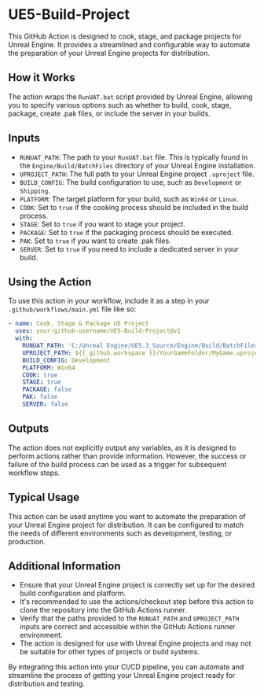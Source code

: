 
# UE5-Build-Project

This GitHub Action is designed to cook, stage, and package projects for Unreal Engine. It provides a streamlined and configurable way to automate the preparation of your Unreal Engine projects for distribution.

## How it Works

The action wraps the `RunUAT.bat` script provided by Unreal Engine, allowing you to specify various options such as whether to build, cook, stage, package, create .pak files, or include the server in your builds.

## Inputs

- `RUNUAT_PATH`: The path to your `RunUAT.bat` file. This is typically found in the `Engine/Build/BatchFiles` directory of your Unreal Engine installation.
- `UPROJECT_PATH`: The full path to your Unreal Engine project `.uproject` file.
- `BUILD_CONFIG`: The build configuration to use, such as `Development` or `Shipping`.
- `PLATFORM`: The target platform for your build, such as `Win64` or `Linux`.
- `COOK`: Set to `true` if the cooking process should be included in the build process.
- `STAGE`: Set to `true` if you want to stage your project.
- `PACKAGE`: Set to `true` if the packaging process should be executed.
- `PAK`: Set to `true` if you want to create .pak files.
- `SERVER`: Set to `true` if you need to include a dedicated server in your build.

## Using the Action

To use this action in your workflow, include it as a step in your `.github/workflows/main.yml` file like so:

```yaml
- name: Cook, Stage & Package UE Project
  uses: your-github-username/UE5-Build-Project@v1
  with:
    RUNUAT_PATH: 'C:/Unreal Engine/UE5.3_Source/Engine/Build/BatchFiles/RunUAT.bat'
    UPROJECT_PATH: ${{ github.workspace }}/YourGameFolder/MyGame.uproject
    BUILD_CONFIG: Development
    PLATFORM: Win64
    COOK: true
    STAGE: true
    PACKAGE: false
    PAK: false
    SERVER: false
```

## Outputs

The action does not explicitly output any variables, as it is designed to perform actions rather than provide information. However, the success or failure of the build process can be used as a trigger for subsequent workflow steps.

## Typical Usage

This action can be used anytime you want to automate the preparation of your Unreal Engine project for distribution. It can be configured to match the needs of different environments such as development, testing, or production.

## Additional Information

-   Ensure that your Unreal Engine project is correctly set up for the desired build configuration and platform.
-   It's recommended to use the actions/checkout step before this action to clone the repository into the GitHub Actions runner.
-   Verify that the paths provided to the `RUNUAT_PATH` and `UPROJECT_PATH` inputs are correct and accessible within the GitHub Actions runner environment.
-   The action is designed for use with Unreal Engine projects and may not be suitable for other types of projects or build systems.

By integrating this action into your CI/CD pipeline, you can automate and streamline the process of getting your Unreal Engine project ready for distribution and testing.

